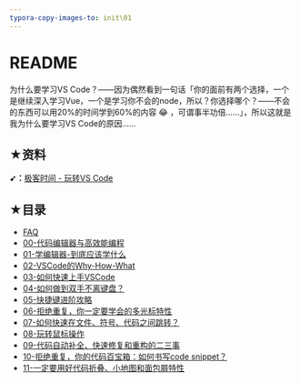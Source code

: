 ```yaml
---
typora-copy-images-to: init\01
---
```


# README

为什么要学习VS Code？——因为偶然看到一句话「你的面前有两个选择，一个是继续深入学习Vue，一个是学习你不会的node，所以？你选择哪个？——不会的东西可以用20%的时间学到60%的内容 :joy: ，可谓事半功倍……」，所以这就是我为什么要学习VS Code的原因……

## ★资料

**➹：**[极客时间 - 玩转VS Code](https://time.geekbang.org/column/119)

## ★目录

- [FAQ](./FAQ.md)
- [00-代码编辑器与高效能编程](./00-代码编辑器与高效能编程.md)
- [01-学编辑器-到底应该学什么](./01-学编辑器-到底应该学什么.md)
- [02-VSCode的Why-How-What](./02-VSCode的Why-How-What.md)
- [03-如何快速上手VSCode](./03-如何快速上手VSCode.md)
- [04-如何做到双手不离键盘？](./04-如何做到双手不离键盘.md)
- [05-快捷键进阶攻略](./05-快捷键进阶攻略.md)
- [06-拒绝重复，你一定要学会的多光标特性](./06-拒绝重复-你一定要学会的多光标特性.md)
- [07-如何快速在文件、符号、代码之间跳转？](./07-如何快速在文件、符号、代码之间跳转.md)
- [08-玩转鼠标操作](./08-玩转鼠标操作.md)
- [09-代码自动补全、快速修复和重构的二三事](./09-代码自动补全-快速修复和重构的二三事.md)
- [10-拒绝重复，你的代码百宝箱：如何书写code snippet？](./10-拒绝重复之code-snippet.md)
- [11-一定要用好代码折叠、小地图和面包屑特性](./11-代码折叠-小地图-面包屑特性.md)


